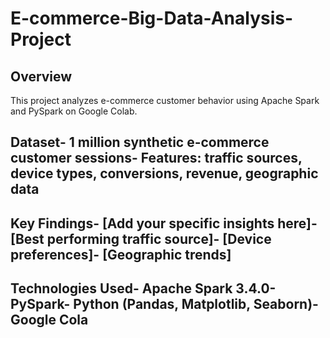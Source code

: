 # E-commerce-Big-Data-Analysis-Project
 ## Overview
 This project analyzes e-commerce customer behavior using Apache Spark and PySpark on Google Colab.
 ## Dataset- 1 million synthetic e-commerce customer sessions- Features: traffic sources, device types, conversions, revenue, geographic data
 ## Key Findings- [Add your specific insights here]- [Best performing traffic source]- [Device preferences]- [Geographic trends]
 ## Technologies Used- Apache Spark 3.4.0- PySpark- Python (Pandas, Matplotlib, Seaborn)- Google Cola
